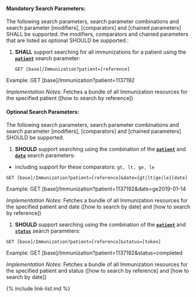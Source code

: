 


#### Mandatory Search Parameters:

The following search parameters, search parameter combinations and search parameter [modifiers], [comparators] and [chained parameters] SHALL be supported.  the  modifiers, comparators and chained parameters that are listed as optional SHOULD be supported.:


1. **SHALL** support searching for all immunizations for a patient using the **[`patient`](SearchParameter-us-core-immunization-patient.html)** search parameter:

    `GET [base]/Immunization?patient=[reference]`

  Example: GET [base]/Immunization?patient=1137192

  *Implementation Notes:* Fetches a bundle of all Immunization resources for the specified patient ([how to search by reference])



#### Optional Search Parameters:

The following search parameters, search parameter combinations and search parameter [modifiers], [comparators] and [chained parameters] SHOULD be supported.

1. **SHOULD** support searching using the combination of the **[`patient`](SearchParameter-us-core-immunization-patient.html)** and **[`date`](SearchParameter-us-core-immunization-date.html)** search parameters:
  - including support for these comparators: `gt, lt, ge, le`

  `GET [base]/Immunization?patient=[reference]&date={gt|lt|ge|le}[date]`

   Example: GET [base]/Immunization?patient=1137192&amp;date=ge2019-01-14

   *Implementation Notes:* Fetches a bundle of all Immunization resources for the specified patient and date ([how to search by date] and [how to search by reference])

1. **SHOULD** support searching using the combination of the **[`patient`](SearchParameter-us-core-immunization-patient.html)** and **[`status`](SearchParameter-us-core-immunization-status.html)** search parameters:

  `GET [base]/Immunization?patient=[reference]&status=[token]`

   Example: GET [base]/Immunization?patient=1137192&amp;status=completed

   *Implementation Notes:* Fetches a bundle of all Immunization resources for the specified patient and status ([how to search by reference] and [how to search by date])


{% include link-list.md %}